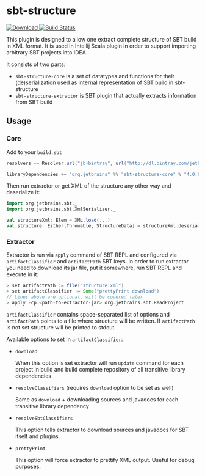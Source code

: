 # sbt-structure

[![Download](https://api.bintray.com/packages/jetbrains/sbt-plugins/sbt-structure-core/images/download.svg) ](https://bintray.com/jetbrains/sbt-plugins/sbt-structure-core/_latestVersion)
[![Build Status](https://travis-ci.org/JetBrains/sbt-structure.svg)](https://travis-ci.org/JetBrains/sbt-structure)

This plugin is designed to allow one extract complete structure of SBT build in XML format. It is used in
Intellij Scala plugin in order to support importing arbitrary SBT projects into IDEA.

It consists of two parts:

- `sbt-structure-core` is a set of datatypes and functions for their (de)serialization used as internal representation
  of SBT build in sbt-structure
- `sbt-structure-extractor` is SBT plugin that actually extracts information from SBT build

## Usage

### Core

Add to your `build.sbt`

```scala
resolvers += Resolver.url("jb-bintray", url("http://dl.bintray.com/jetbrains/sbt-plugins"))(Resolver.ivyStylePatterns)

libraryDependencies += "org.jetbrains" %% "sbt-structure-core" % "4.0.0" // or later version
```

Then run extractor or get XML of the structure any other way and deserialize it:

```scala
import org.jetbrains.sbt._
import org.jetbrains.sbt.XmlSerializer._

val structureXml: Elem = XML.load(...)
val structure: Either[Throwable, StructureData] = structureXml.deserialize[StructureData]
```

### Extractor

Extractor is run via `apply` command of SBT REPL and configured via `artifactClassifier` and `artifactPath` SBT keys.
In order to run extractor you need to download its jar file, put it somewhere, run SBT REPL and execute in it:

```scala
> set artifactPath := file("structure.xml")
> set artifactClassifier := Some("prettyPrint download")
// Lines above are optional, will be covered later
> apply -cp <path-to-extractor-jar> org.jetbrains.sbt.ReadProject
```

`artifactClassifier` contains space-separated list of options and `artifactPath` points to a file where 
structure will be written. If `artifactPath` is not set structure will be printed to stdout.

Available options to set in `artifactClassifier`:

- `download`

  When this option is set extractor will run `update` command for each project in build and build complete
  repository of all transitive library dependencies

- `resolveClassifiers` (requires `download` option to be set as well)

  Same as `download` + downloading sources and javadocs for each transitive library dependency
  
- `resolveSbtClassifiers`

  This option tells extractor to download sources and javadocs for SBT itself and plugins.
  
- `prettyPrint`

  This option will force extractor to prettify XML output. Useful for debug purposes.
